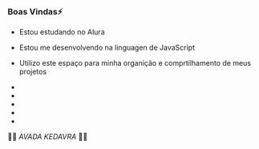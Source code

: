 ### Boas Vindas⚡

- Estou estudando no Alura

- Estou me desenvolvendo na linguagen de JavaScript

- Utilizo este espaço para minha organição e comprtilhamento de meus projetos

-

-

-

-

-

🐍💚 _AVADA KEDAVRA_ 💚🐍
